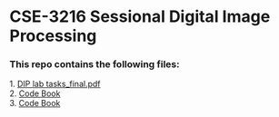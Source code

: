 # CSE-3216 Sessional Digital Image Processing
<h3>This repo contains the following files:</h3>
<p>
1. <a href="https://github.com/mdarikrayhan/Digital-Image-Processing/blob/main/DIP_ALL_Lab_Tasks.pdf">DIP lab tasks_final.pdf</a> <br>
2. <a href="https://github.com/mdarikrayhan/Digital-Image-Processing/blob/main/Code_Book.pdf">Code Book</a><br>
3. <a href="https://github.com/mdarikrayhan/Digital-Image-Processing/blob/main/Code_Book.docx">Code Book</a><br>
</p>

